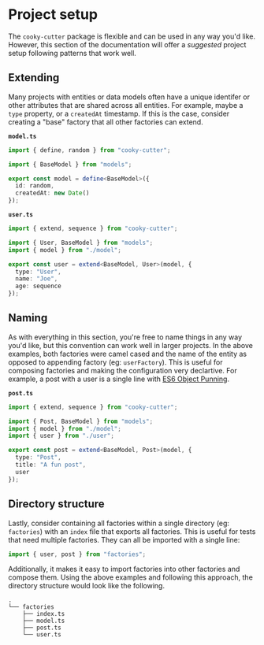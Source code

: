 # Project setup

The `cooky-cutter` package is flexible and can be used in any way you'd like.
However, this section of the documentation will offer a _suggested_ project
setup following patterns that work well.

## Extending

Many projects with entities or data models often have a unique identifer or
other attributes that are shared across all entities. For example, maybe a
`type` property, or a `createdAt` timestamp. If this is the case, consider
creating a "base" factory that all other factories can extend.

**`model.ts`**

```typescript
import { define, random } from "cooky-cutter";

import { BaseModel } from "models";

export const model = define<BaseModel>({
  id: random,
  createdAt: new Date()
});
```

**`user.ts`**

```typescript
import { extend, sequence } from "cooky-cutter";

import { User, BaseModel } from "models";
import { model } from "./model";

export const user = extend<BaseModel, User>(model, {
  type: "User",
  name: "Joe",
  age: sequence
});
```

## Naming

As with everything in this section, you're free to name things in any way you'd
like, but this convention can work well in larger projects. In the above
examples, both factories were camel cased and the name of the entity as opposed
to appending factory (eg: `userFactory`). This is useful for composing factories
and making the configuration very declartive. For example, a post with a user
is a single line with [ES6 Object Punning](https://developer.mozilla.org/en-US/docs/Web/JavaScript/Reference/Operators/Object_initializer#New_notations_in_ECMAScript_2015).

**`post.ts`**

```typescript
import { extend, sequence } from "cooky-cutter";

import { Post, BaseModel } from "models";
import { model } from "./model";
import { user } from "./user";

export const post = extend<BaseModel, Post>(model, {
  type: "Post",
  title: "A fun post",
  user
});
```

## Directory structure

Lastly, consider containing all factories within a single directory
(eg: `factories`) with an `index` file that exports all factories. This is
useful for tests that need multiple factories. They can all be imported with
a single line:

```typescript
import { user, post } from "factories";
```

Additionally, it makes it easy to import factories into other factories and
compose them. Using the above examples and following this approach, the directory
structure would look like the following.

```
.
└── factories
    ├── index.ts
    ├── model.ts
    ├── post.ts
    └── user.ts
```
